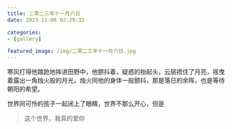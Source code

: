 ```yaml
---
title: 二零二三年十一月六日
date: 2023-11-06 02:29:32

categories:
- [gallery]

featured_image: /img/二零二三年十一月六日.jpg
---
```


寒风打得他踉跄地摔进田野中，他颤抖着，疑惑的抬起头，云层捂住了月亮，摇曳着露出一角烛火般的月光，烛火同他的身体一般颤抖，那是落日的余晖，也是等待朝阳的希望。

世界同可怜的孩子一起闭上了眼睛，世界不那么开心，但是

> 这个世界，我真的爱你